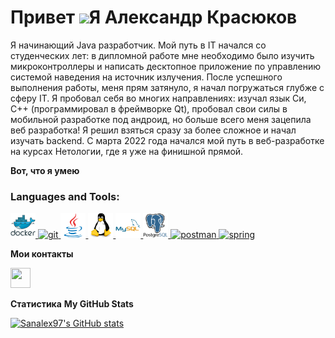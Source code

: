 Привет ![](https://user-images.githubusercontent.com/18350557/176309783-0785949b-9127-417c-8b55-ab5a4333674e.gif)Я Александр Красюков
==========================================================================================================================================

Я начинающий Java разработчик. Мой путь в IT начался со студенческих лет: в дипломной работе мне необходимо было изучить микроконтроллеры и написать десктопное приложение по управлению системой наведения на источник излучения. После успешного выполнения работы, меня прям затянуло, я начал погружаться глубже с сферу IT. Я пробовал себя во многих направлениях: изучал язык Си, С++ (программировал в фреймворке Qt), пробовал свои силы в мобильной разработке под андроид, но больше всего меня зацепила веб разработка! Я решил взяться сразу за более сложное и начал изучать backend. C марта 2022 года начался мой путь в веб-разработке на курсах Нетологии, где я уже на финишной прямой.

**Вот, что я умею**


<h3 align="left">Languages and Tools:</h3>
<p align="left"> <a href="https://www.docker.com/" target="_blank" rel="noreferrer"> <img src="https://raw.githubusercontent.com/devicons/devicon/master/icons/docker/docker-original-wordmark.svg" alt="docker" width="40" height="40"/> </a> <a href="https://git-scm.com/" target="_blank" rel="noreferrer"> <img src="https://www.vectorlogo.zone/logos/git-scm/git-scm-icon.svg" alt="git" width="40" height="40"/> </a> <a href="https://www.java.com" target="_blank" rel="noreferrer"> <img src="https://raw.githubusercontent.com/devicons/devicon/master/icons/java/java-original.svg" alt="java" width="40" height="40"/> </a> <a href="https://www.linux.org/" target="_blank" rel="noreferrer"> <img src="https://raw.githubusercontent.com/devicons/devicon/master/icons/linux/linux-original.svg" alt="linux" width="40" height="40"/> </a> <a href="https://www.mysql.com/" target="_blank" rel="noreferrer"> <img src="https://raw.githubusercontent.com/devicons/devicon/master/icons/mysql/mysql-original-wordmark.svg" alt="mysql" width="40" height="40"/> </a> <a href="https://www.postgresql.org" target="_blank" rel="noreferrer"> <img src="https://raw.githubusercontent.com/devicons/devicon/master/icons/postgresql/postgresql-original-wordmark.svg" alt="postgresql" width="40" height="40"/> </a> <a href="https://postman.com" target="_blank" rel="noreferrer"> <img src="https://www.vectorlogo.zone/logos/getpostman/getpostman-icon.svg" alt="postman" width="40" height="40"/> </a> <a href="https://spring.io/" target="_blank" rel="noreferrer"> <img src="https://www.vectorlogo.zone/logos/springio/springio-icon.svg" alt="spring" width="40" height="40"/> </a> </p>


**Мои контакты**
<p align="left"> <a href="https://www.github.com/Sanalex97" target="_blank" rel="noreferrer"><img src="https://raw.githubusercontent.com/danielcranney/readme-generator/main/public/icons/socials/github.svg" width="32" height="32" /></a></p>

**Статистика**
<b>My GitHub Stats</b>

<a href="http://www.github.com/Sanalex97"><img src="https://github-readme-stats.vercel.app/api?username=Sanalex97&show_icons=true&hide=&count_private=true&title_color=0891b2&text_color=ffffff&icon_color=0891b2&bg_color=1c1917&hide_border=true&show_icons=true" alt="Sanalex97's GitHub stats" /></a>
